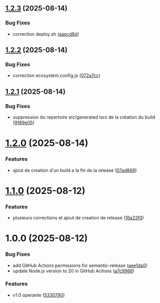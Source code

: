 ## [1.2.3](https://github.com/buarac/nextjs_template/compare/v1.2.2...v1.2.3) (2025-08-14)


### Bug Fixes

* correction deploy.sh ([aaecd8d](https://github.com/buarac/nextjs_template/commit/aaecd8dd7855491941a2ceedd2359d871cc15478))

## [1.2.2](https://github.com/buarac/nextjs_template/compare/v1.2.1...v1.2.2) (2025-08-14)


### Bug Fixes

* correction ecosystem.config.js ([072a7cc](https://github.com/buarac/nextjs_template/commit/072a7ccd206c26bbf015dfbc0d735665c59beabc))

## [1.2.1](https://github.com/buarac/nextjs_template/compare/v1.2.0...v1.2.1) (2025-08-14)


### Bug Fixes

* suppression du repertoire src/generated lors de la création du build ([9189e05](https://github.com/buarac/nextjs_template/commit/9189e05e1da85f5923f8b58c03334f0489510748))

# [1.2.0](https://github.com/buarac/nextjs_template/compare/v1.1.0...v1.2.0) (2025-08-14)


### Features

* ajout de creation d'un build a la fin de la release ([07ad869](https://github.com/buarac/nextjs_template/commit/07ad869f1887ce083f3ac929d9ca9b540ba24a7f))

# [1.1.0](https://github.com/buarac/nextjs_template/compare/v1.0.0...v1.1.0) (2025-08-12)


### Features

* plusieurs corrections et ajout de creation de release ([16a22f0](https://github.com/buarac/nextjs_template/commit/16a22f05e01a701807477dcd45c4c9477c2d2e2b))

# 1.0.0 (2025-08-12)


### Bug Fixes

* add GitHub Actions permissions for semantic-release ([aee1da0](https://github.com/buarac/nextjs_template/commit/aee1da072f7df1b4223900baabaf6de835183dbb))
* update Node.js version to 20 in GitHub Actions ([a7c9968](https://github.com/buarac/nextjs_template/commit/a7c99681b914ab4b89fd592e4152cc6289467777))


### Features

* v1.0 operante ([5330790](https://github.com/buarac/nextjs_template/commit/5330790f893c9aee89d01b7bfd9b4c22bec0778a))
